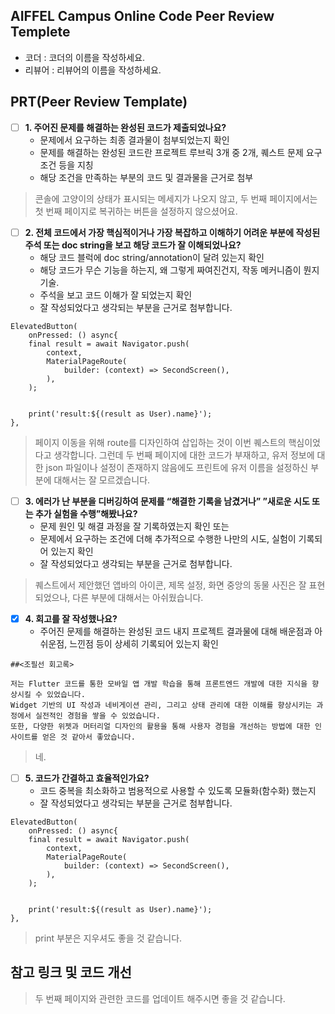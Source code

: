 ## AIFFEL Campus Online Code Peer Review Templete
- 코더 : 코더의 이름을 작성하세요.
- 리뷰어 : 리뷰어의 이름을 작성하세요.


## PRT(Peer Review Template)

- [ ]  **1. 주어진 문제를 해결하는 완성된 코드가 제출되었나요?**
    - 문제에서 요구하는 최종 결과물이 첨부되었는지 확인
    - 문제를 해결하는 완성된 코드란 프로젝트 루브릭 3개 중 2개, 퀘스트 문제 요구조건 등을 지칭
    - 해당 조건을 만족하는 부분의 코드 및 결과물을 근거로 첨부
    
> 콘솔에 고양이의 상태가 표시되는 메세지가 나오지 않고, 두 번째 페이지에서는 첫 번째 페이지로 복귀하는 버튼을 설정하지 않으셨어요.


- [ ]  **2. 전체 코드에서 가장 핵심적이거나 가장 복잡하고 이해하기 어려운 부분에 작성된 주석 또는 doc string을 보고 해당 코드가 잘 이해되었나요?**
    - 해당 코드 블럭에 doc string/annotation이 달려 있는지 확인
    - 해당 코드가 무슨 기능을 하는지, 왜 그렇게 짜여진건지, 작동 메커니즘이 뭔지 기술.
    - 주석을 보고 코드 이해가 잘 되었는지 확인
    - 잘 작성되었다고 생각되는 부분을 근거로 첨부합니다.

```
ElevatedButton(
    onPressed: () async{
    final result = await Navigator.push(
        context,
        MaterialPageRoute(
            builder: (context) => SecondScreen(),
        ),
    );


    print('result:${(result as User).name}');
},
```
> 페이지 이동을 위해 route를 디자인하여 삽입하는 것이 이번 퀘스트의 핵심이었다고 생각합니다. 그런데 두 번째 페이지에 대한 코드가 부재하고, 유저 정보에 대한 json 파일이나 설정이 존재하지 않음에도 프린트에 유저 이름을 설정하신 부분에 대해서는 잘 모르겠습니다.


- [ ]  **3. 에러가 난 부분을 디버깅하여 문제를 “해결한 기록을 남겼거나” ”새로운 시도 또는 추가 실험을 수행”해봤나요?**
    - 문제 원인 및 해결 과정을 잘 기록하였는지 확인 또는
    - 문제에서 요구하는 조건에 더해 추가적으로 수행한 나만의 시도, 실험이 기록되어 있는지 확인
    - 잘 작성되었다고 생각되는 부분을 근거로 첨부합니다.

> 퀘스트에서 제안했던 앱바의 아이콘, 제목 설정, 화면 중앙의 동물 사진은 잘 표현되었으나, 다른 부분에 대해서는 아쉬웠습니다.
        
- [X]  **4. 회고를 잘 작성했나요?**
    - 주어진 문제를 해결하는 완성된 코드 내지 프로젝트 결과물에 대해 배운점과 아쉬운점, 느낀점 등이 상세히 기록되어 있는지 확인

```
##<조필선 회고록>

저는 Flutter 코드를 통한 모바일 앱 개발 학습을 통해 프론트엔드 개발에 대한 지식을 향상시킬 수 있었습니다. 
Widget 기반의 UI 작성과 네비게이션 관리, 그리고 상태 관리에 대한 이해를 향상시키는 과정에서 실전적인 경험을 쌓을 수 있었습니다. 
또한, 다양한 위젯과 머터리얼 디자인의 활용을 통해 사용자 경험을 개선하는 방법에 대한 인사이트를 얻은 것 같아서 좋았습니다.
```

>네.

- [ ]  **5. 코드가 간결하고 효율적인가요?**
    - 코드 중복을 최소화하고 범용적으로 사용할 수 있도록 모듈화(함수화) 했는지
    - 잘 작성되었다고 생각되는 부분을 근거로 첨부합니다.


```
ElevatedButton(
    onPressed: () async{
    final result = await Navigator.push(
        context,
        MaterialPageRoute(
            builder: (context) => SecondScreen(),
        ),
    );


    print('result:${(result as User).name}');
},
```

> print 부분은 지우셔도 좋을 것 같습니다.


## 참고 링크 및 코드 개선

> 두 번째 페이지와 관련한 코드를 업데이트 해주시면 좋을 것 같습니다.
